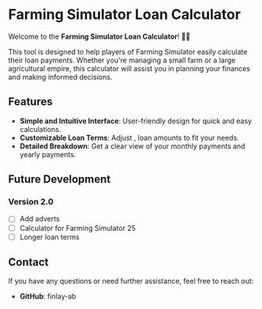 # Farming Simulator Loan Calculator

Welcome to the **Farming Simulator Loan Calculator**! 🌾🚜

This tool is designed to help players of Farming Simulator easily calculate their loan payments. 
Whether you're managing a small farm or a large agricultural empire, 
this calculator will assist you in planning your finances and making informed decisions.

## Features

- **Simple and Intuitive Interface**: User-friendly design for quick and easy calculations.
- **Customizable Loan Terms**: Adjust , loan amounts to fit your needs.
- **Detailed Breakdown**: Get a clear view of your monthly payments and yearly payments.

## Future Development

### Version 2.0

- [ ] Add adverts
- [ ] Calculator for Farming Simulator 25
- [ ] Longer loan terms

## Contact

If you have any questions or need further assistance, feel free to reach out:

- **GitHub**: finlay-ab
